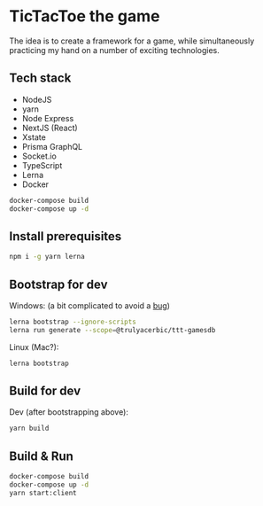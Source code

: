 # TicTacToe the game #

The idea is to create a framework for a game, while simultaneously practicing
my hand on a number of exciting technologies.

## Tech stack ##

- NodeJS
- yarn
- Node Express
- NextJS (React)
- Xstate
- Prisma GraphQL
- Socket.io
- TypeScript
- Lerna
- Docker

```bash
docker-compose build
docker-compose up -d
```

## Install prerequisites ##

```bash
npm i -g yarn lerna
```

## Bootstrap for dev ##

Windows: (a bit complicated to avoid a [bug](https://github.com/yarnpkg/yarn/issues/6175))

```bash
lerna bootstrap --ignore-scripts
lerna run generate --scope=@trulyacerbic/ttt-gamesdb
```

Linux (Mac?):

```bash
lerna bootstrap
```

## Build for dev ##

Dev (after bootstrapping above):

```bash
yarn build
```

## Build & Run ##

```bash
docker-compose build
docker-compose up -d
yarn start:client
```